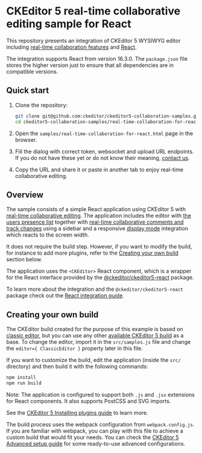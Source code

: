 # CKEditor 5 real-time collaborative editing sample for React

This repository presents an integration of CKEditor 5 WYSIWYG editor including
[real-time collaboration features](https://ckeditor.com/docs/ckeditor5/latest/features/collaboration/real-time-collaboration/real-time-collaboration.html) and [React](https://reactjs.org/).

The integration supports React from version 16.3.0. The `package.json` file stores the higher version just to ensure that all dependencies are in compatible versions.

## Quick start

1. Clone the repository:

   ```bash
   git clone git@github.com:ckeditor/ckeditor5-collaboration-samples.git
   cd ckeditor5-collaboration-samples/real-time-collaboration-for-react
   ```

2. Open the `samples/real-time-collaboration-for-react.html` page in the browser.

3. Fill the dialog with correct token, websocket and upload URL endpoints. If you do not have these yet or do not know their meaning, [contact us](https://ckeditor.com/contact/).

4. Copy the URL and share it or paste in another tab to enjoy real-time collaborative editing.

## Overview

The sample consists of a simple React application using CKEditor 5 with [real-time collaborative editing](https://ckeditor.com/docs/ckeditor5/latest/features/collaboration/real-time-collaboration/real-time-collaboration.html). The application includes the editor with [the users presence list](https://ckeditor.com/docs/ckeditor5/latest/features/collaboration/real-time-collaboration/users-in-real-time-collaboration.html#users-presence-list) together with [real-time collaborative comments and track changes](https://ckeditor.com/docs/ckeditor5/latest/features/collaboration/real-time-collaboration/real-time-collaboration.html) using a sidebar and a responsive [display mode](https://ckeditor.com/docs/ckeditor5/latest/features/collaboration/comments/comments-display-mode.html) integration which reacts to the screen width.

It does not require the build step. However, if you want to modify the build, for instance to add more plugins, refer to the [Creating your own build](#creating-your-own-build) section below.

The application uses the `<CKEditor>` React component, which is a wrapper for the React interface provided by the [@ckeditor/ckeditor5-react](https://github.com/ckeditor/ckeditor5-react) package.

To learn more about the integration and the `@ckeditor/ckeditor5-react` package check out the [React integration guide](https://ckeditor.com/docs/ckeditor5/latest/builds/guides/integration/frameworks/react.html).

## Creating your own build

The CKEditor build created for the purpose of this example is based on [classic editor](https://ckeditor.com/docs/ckeditor5/latest/builds/guides/overview.html#classic-editor), but you can use any other [available CKEditor 5 build](https://github.com/ckeditor/ckeditor5#editors) as a base. To change the editor, import it in the `src/samples.js` file and change the `editor={ ClassicEditor }` property later in this file.

If you want to customize the build, edit the application (inside the `src/` directory) and then build it with the following commands:

```bash
npm install
npm run build
```

Note: The application is configured to support both `.js` and `.jsx` extensions for React components. It also supports PostCSS and SVG imports.

See the [CKEditor 5 Installing plugins guide](https://ckeditor.com/docs/ckeditor5/latest/builds/guides/integration/installing-plugins.html) to learn more.

The build process uses the webpack configuration from `webpack.config.js`. If you are familiar with webpack, you can play with this file to achieve a custom build that would fit your needs. You can check the [CKEditor 5 Advanced setup guide](https://ckeditor.com/docs/ckeditor5/latest/builds/guides/integration/advanced-setup.html#webpack-configuration) for some ready-to-use advanced configurations.

